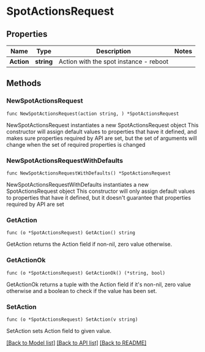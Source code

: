 # SpotActionsRequest

## Properties

Name | Type | Description | Notes
------------ | ------------- | ------------- | -------------
**Action** | **string** | Action with the spot instance - reboot | 

## Methods

### NewSpotActionsRequest

`func NewSpotActionsRequest(action string, ) *SpotActionsRequest`

NewSpotActionsRequest instantiates a new SpotActionsRequest object
This constructor will assign default values to properties that have it defined,
and makes sure properties required by API are set, but the set of arguments
will change when the set of required properties is changed

### NewSpotActionsRequestWithDefaults

`func NewSpotActionsRequestWithDefaults() *SpotActionsRequest`

NewSpotActionsRequestWithDefaults instantiates a new SpotActionsRequest object
This constructor will only assign default values to properties that have it defined,
but it doesn't guarantee that properties required by API are set

### GetAction

`func (o *SpotActionsRequest) GetAction() string`

GetAction returns the Action field if non-nil, zero value otherwise.

### GetActionOk

`func (o *SpotActionsRequest) GetActionOk() (*string, bool)`

GetActionOk returns a tuple with the Action field if it's non-nil, zero value otherwise
and a boolean to check if the value has been set.

### SetAction

`func (o *SpotActionsRequest) SetAction(v string)`

SetAction sets Action field to given value.



[[Back to Model list]](../README.md#documentation-for-models) [[Back to API list]](../README.md#documentation-for-api-endpoints) [[Back to README]](../README.md)


